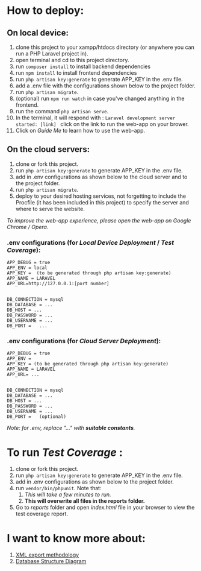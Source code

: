 # How to deploy: 
## On local device:
1. clone this project to your xampp/htdocs directory (or anywhere you can run a PHP Laravel project in).
2. open terminal and cd to this project directory. 
3. run  `composer install` to install backend dependencies
4. run  `npm install` to install frontend dependencies
5. run  `php artisan key:generate` to generate APP_KEY in the .env file.
6. add a .env file with the configurations shown below to the project folder.
7. run  `php artisan migrate`.
8. (optional) run  `npm run watch` in case you've changed anything in the frontend.
8. run the command `php artisan serve`.
9. In the terminal, it will respond with : `Laravel development server started: [link] ` click on the link to run the web-app on your brower.
10. Click on *Guide Me* to learn how to use the web-app.

## On the cloud servers: 
1. clone or fork this project. 
2. run  `php artisan key:generate` to generate APP_KEY in the .env file.
3. add in .env configurations as shown below to the cloud server and to the project folder.
4. run  `php artisan migrate`. 
5. deploy to your desired hosting services, not forgetting to include the Procfile (it has been included in this project) to specify the server and where to serve the website.

*To improve the web-app experience, please open the web-app on Google Chrome / Opera.*

### .env configurations (for *Local Device Deployment* / *Test Coverage*):
```
APP_DEBUG = true
APP_ENV = local 
APP_KEY =  (to be generated through php artisan key:generate)
APP_NAME = LARAVEL
APP_URL=http://127.0.0.1:[port number]


DB_CONNECTION = mysql
DB_DATABASE = ...
DB_HOST = ...
DB_PASSWORD = ...
DB_USERNAME = ...
DB_PORT =   ...
```
### .env configurations (for *Cloud Server Deployment*):
```
APP_DEBUG = true
APP_ENV =  
APP_KEY = (to be generated through php artisan key:generate)
APP_NAME = LARAVEL
APP_URL= ...


DB_CONNECTION = mysql
DB_DATABASE = ...
DB_HOST = ...
DB_PASSWORD = ...
DB_USERNAME = ...
DB_PORT =   (optional)
```
*Note: for .env, replace  "..." with __suitable constants__.*

# To run *Test Coverage* : 
1. clone or fork this project. 
2. run  `php artisan key:generate` to generate APP_KEY in the .env file.
3. add in .env configurations as shown below to the project folder.
4. run `vendor/bin/phpunit`. Note that:
    1. *This will take a few minutes to run.*
    2. __This will overwrite all files in the reports folder.__
2. Go to *reports* folder and open *index.html* file in your browser to view the test coverage report. 

# I want to know more about: 
1. [XML export methodology](documentation/XMLExport.md)
2. [Database Structure Diagram](documentation/DBStructure.pdf)